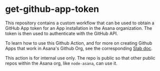 # get-github-app-token

This repository contains a custom workflow that can be used to obtain a GitHub App token for an App
installation in the Asana organization. The token is then used to authenticate with the GitHub API.

To learn how to use this Github Action, and for more on creating Github Apps that work in Asana's
Github Org, see the corresponding [Slab doc](https://asana.slab.com/posts/github-apps-nk1td7o8).

This action is for internal use only. The repo is public so that other public repos within the Asana org, like `node-asana`, can use it.
